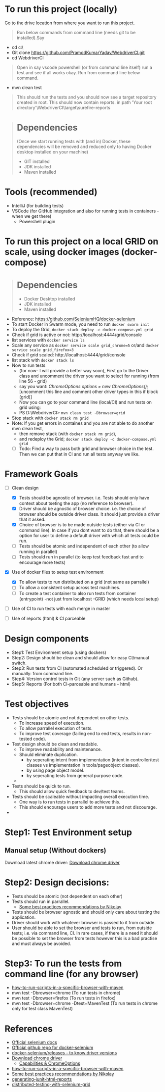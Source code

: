 # To run this project (locally)
Go to the drive location from where you want to run this project. 
> Run below commands from command line (needs git to be installed).Say

- cd c:\
- Git clone https://github.com/PramodKumarYadav/WebdriverCI.git
- cd WebdriverCI
> Open in say vscode powershell (or from command line itself) run a test and see if all works okay. Run from command line below command.
- mvn clean test
> This should run the tests and you should now see a target repository created in root. This should now contain reports. 
in path 'Your root directory'\WebdriverCI\target\surefire-reports

> # Dependencies 
> (Once we start running tests with (and in) Docker, these dependencies will be removed and reduced only to having Docker desktop installed on your machine) 
> - GIT installed
> - JDK installed 
> - Maven installed 

# Tools (recommended)
- IntelliJ (for building tests)
- VSCode (for GitHub integration and also for running tests in containers - when we get there)
    - Powershell plugin

# To run this project on a local GRID on scale, using docker images (docker-compose)
> # Dependencies
> - Docker Desktop installed
> - JDK installed 
> - Maven installed 

- Reference: https://github.com/SeleniumHQ/docker-selenium
- To start Docker in Swarm mode, you need to run `docker swarm init`
- To deploy the Grid, `docker stack deploy -c docker-compose.yml grid`
- Check if grid is active or not: http://localhost:4444/grid/console 
- list services with `docker service ls` 
- Scale any service as `docker service scale grid_chrome=5` or/and `docker service scale grid_firefox=3`
- Check if grid scaled: http://localhost:4444/grid/console 
- list stack with `docker stack ls`
- Now to run tests
  - (for now- I will provide a better way soon), First go to the Driver class and uncomment the driver you want to select for running (from line 56 - grid)
  - say you want: *ChromeOptions options = new ChromeOptions();* [uncomment this line and comment other driver types in this if block (grid)]
  - Now you can go to your command line (local/CI) and run tests on grid using: 
  - PS D:\WebdriverCI> `mvn clean test -Dbrowser=grid`
- Stop stack with `docker stack rm grid`
- Note: If you get errors in containes and you are not able to do another mvn clean test, 
  - then remove stack (with `docker stack rm grid`), 
  - and redeploy the Grid; `docker stack deploy -c docker-compose.yml grid`
  - [ ] Todo: Find a way to pass both grid and browser choice in the test. Then we can put that in CI and run all tests anyway we like.

# Framework Goals
- [ ] Clean design
    - [X] Tests should be agnostic of browser. i.e. Tests should only have context about tseting the app (no reference to browser).
    - [X] Driver should be agnostic of browser choice. i.e. the choice of browser should be outside driver class. It should just provide a driver that it asked. 
    - [X] Choice of browser is to be made outside tests (either via CI or command line). In case if you dont want to do that, there should be a option for user to define a default driver with which all tests could be run. 
    - [ ] Tests should be atomic and independent of each other (to allow running in parallel)
    - [ ] Tests should run in parallel (to keep test feedback fast and to encourage more tests)
- [X] Use of docker files to setup test environment
    - [X] To allow tests to run distributed on a grid (not same as parrallel)
    - [ ] To allow a consistent setup across test machines.
    - [ ] To create a test container to also run tests from container (entrypoint) -not just from localhost -GRID (which needs local setup)
- [ ] Use of CI to run tests with each merge in master
- [ ] Use of reports (html) & CI parceable


# Design components
- Step1: Test Environment setup (using dockers)
- Step2: Design should be clean and should allow for easy CI/manual switch.
- Step3: Run tests from CI (automated scheduled or triggered). Or manually: from command line.
- Step4: Version control tests in Git (any server such as Github).
- Step5: Reports (For both CI-parceable and humans - html)

# Test objectives
- Tests should be atomic and not dependent on other tests.
    - To increase speed of execution.
    - To allow parrallel execution of tests.
    - To improve test coverage (failing end to end tests, results in non-tested code).
- Test design should be clean and readable.
    - To improve readability and maintenance.
    - Should eliminate duplication.       
        - by seperating intent from implementation (intent in controller/test classes vs implementation in tools/pageobject classes).
        - by using page object model.
        - by seperating tests from general purpose code.
    - 
- Tests should be quick to run.
    - This should allow quick feedback to dev/test teams.
- Tests should be scaleable without impacting overall execution time.
    - One way is to run tests in parrallel to achieve this.
    - This should encourage users to add more tests and not discourage. 
- 

# Step1: Test Environment setup 
## Manual setup (Without dockers)
Download latest chrome driver:
[Download chrome driver](https://sites.google.com/a/chromium.org/chromedriver/downloads)

# Step2: Design decisions:
- Tests should be atomic (not dependent on each other)
- Tests should run in parrallel.
    - [Some best practices recommendations by Nikolay](https://ultimateqa.com/automation-patterns-antipatterns/?utm_sq=g6eq8wpdyo&utm_source=LinkedIn&utm_medium=social&utm_campaign=NikolayAdvolodkin&utm_content=OwnBlogPosts#bdd)
- Tests should be browser agnostic and should only care about testing the application.
- Driver should work with whatever browser is passed to it from outside. 
- User should be able to set the browser and tests to run, from outside tests; i.e. via command line, CI. In rare cases, if there is a need it should be possible to set the browser from tests however this is a bad practise and must always be avoided. 

# Step3: To run the tests from command line (for any browser)
- [how-to-run-scripts-in-a-specific-browser-with-maven](https://seleniumjava.com/2017/05/21/how-to-run-scripts-in-a-specific-browser-with-maven/amp/)
- mvn test -Dbrowser=chrome (To run tests in chrome)
- mvn test -Dbrowser=firefox (To run tests in firefox)
- mvn test -Dbrowser=chrome -Dtest=MavenTest (To run tests in chrome only for test class MavenTest)

# References
- [Official selenium docs](https://www.selenium.dev/documentation/en/)
- [Official github repo for docker-selenium](https://github.com/SeleniumHQ/docker-selenium)
- [docker-selenium/releases - to know driver versions](https://github.com/SeleniumHQ/docker-selenium/releases)
- [Download chrome driver](https://sites.google.com/a/chromium.org/chromedriver/downloads)
    - [Capabilities & ChromeOptions](https://chromedriver.chromium.org/capabilities)
- [how-to-run-scripts-in-a-specific-browser-with-maven](https://seleniumjava.com/2017/05/21/how-to-run-scripts-in-a-specific-browser-with-maven/amp/)
- [Some best practices recommendations by Nikolay](https://ultimateqa.com/automation-patterns-antipatterns/?utm_sq=g6eq8wpdyo&utm_source=LinkedIn&utm_medium=social&utm_campaign=NikolayAdvolodkin&utm_content=OwnBlogPosts#bdd)
- [generating-junit-html-reports](https://www.eviltester.com/post/junit/generating-junit-html-reports/)
- [distributed-testing-with-selenium-grid](https://testdriven.io/blog/distributed-testing-with-selenium-grid/)